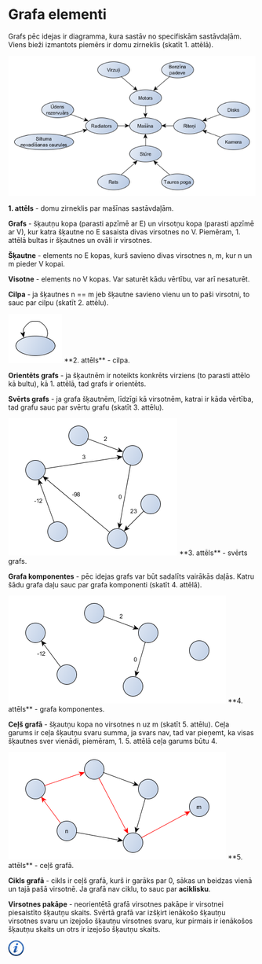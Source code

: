 # Grafa elementi

Grafs pēc idejas ir diagramma, kura sastāv no specifiskām sastāvdaļām. Viens bieži izmantots piemērs ir domu zirneklis (skatīt 1. attēlā).

![Domu zirneklis](/media/theory/zirneklis.png)


**1. attēls** - domu zirneklis par mašīnas sastāvdaļām.


**Grafs** - šķautņu kopa (parasti apzīmē ar E) un virsotņu kopa (parasti apzīmē ar V), kur katra šķautne no E sasaista divas virsotnes no V. Piemēram, 1. attēlā bultas ir šķautnes un ovāli ir virsotnes.

**Šķautne** - elements no E kopas, kurš savieno divas virsotnes n, m, kur n un m pieder V kopai.

**Visotne** - elements no V kopas. Var saturēt kādu vērtību, var arī nesaturēt.

**Cilpa** - ja šķautnes n == m jeb šķautne savieno vienu un to paši virsotni, to sauc par cilpu (skatīt 2. attēlu).


<img alt="Domu zirneklis" src="/media/theory/cilpa.png"/>
**2. attēls** - cilpa.


**Orientēts grafs** - ja šķautnēm ir noteikts konkrēts virziens (to parasti attēlo kā bultu), kā 1. attēlā, tad grafs ir orientēts.

**Svērts grafs** - ja grafa šķautnēm, līdzīgi kā virsotnēm, katrai ir kāda vērtība, tad grafu sauc par svērtu grafu (skatīt 3. attēlu).


<img alt="Svērts grafs" src="/media/theory/grafs_sverts.png"/>
**3. attēls** - svērts grafs.


**Grafa komponentes** - pēc idejas grafs var būt sadalīts vairākās daļās. Katru šādu grafa daļu sauc par grafa komponenti (skatīt 4. attēlā).


<img alt="Grafa komponentes" src="/media/theory/grafs_komponentes.png"/>
**4. attēls** - grafa komponentes.


**Ceļš grafā** - šķautņu kopa no virsotnes n uz m (skatīt 5. attēlu). Ceļa garums ir ceļa šķautņu svaru summa, ja svars nav, tad var pieņemt, ka visas šķautnes sver vienādi, piemēram, 1. 5. attēlā ceļa garums būtu 4.


<img alt="Ceļš grafā" src="/media/theory/grafs_cels.png"/>
**5. attēls** - ceļš grafā.


**Cikls grafā** - cikls ir ceļš grafā, kurš ir garāks par 0, sākas un beidzas vienā un tajā pašā virsotnē. Ja grafā nav ciklu, to sauc par **aciklisku**.

**Virsotnes pakāpe** - neorientētā grafā virsotnes pakāpe ir virsotnei piesaistīto šķautņu skaits. Svērtā grafā var izšķirt ienākošo šķautņu virsotnes svaru un izejošo šķautņu virsotnes svaru, kur pirmais ir ienākošos šķautņu skaits un otrs ir izejošo šķautņu skaits.

<a href="http://en.wikipedia.org/wiki/Graph_theory" target="_blank">![Vairāk informācija](/media/theory/information.png)</a>